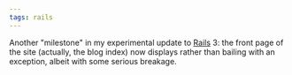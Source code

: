 ```yaml
---
tags: rails
---
```


Another "milestone" in my experimental update to [Rails](/wiki/Rails) 3: the front page of the site (actually, the blog index) now displays rather than bailing with an exception, albeit with some serious breakage.
